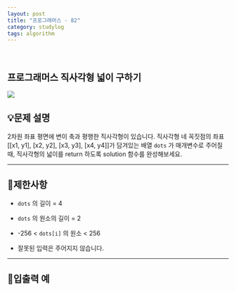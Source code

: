 ```yaml
---
layout: post
title: "프로그래머스 - 82"
category: studylog
tags: algorithm
---
```


<br>

## 프로그래머스 직사각형 넓이 구하기


![](https://velog.velcdn.com/images/dlsdud9098/post/e1464da6-734f-4172-a5d3-8df73b71a328/image.png)
## 💡문제 설명
2차원 좌표 평면에 변이 축과 평행한 직사각형이 있습니다. 직사각형 네 꼭짓점의 좌표 [[x1, y1], [x2, y2], [x3, y3], [x4, y4]]가 담겨있는 배열 ```dots```
가 매개변수로 주어질 때, 직사각형의 넓이를 return 하도록 solution 함수를 완성해보세요.


---




## 🚫제한사항


* ```dots```
의 길이 = 4




* ```dots```
의 원소의 길이 = 2




* -256 &lt; ```dots[i]```
의 원소 &lt; 256




* 잘못된 입력은 주어지지 않습니다.




---




## 🔢입출력 예


